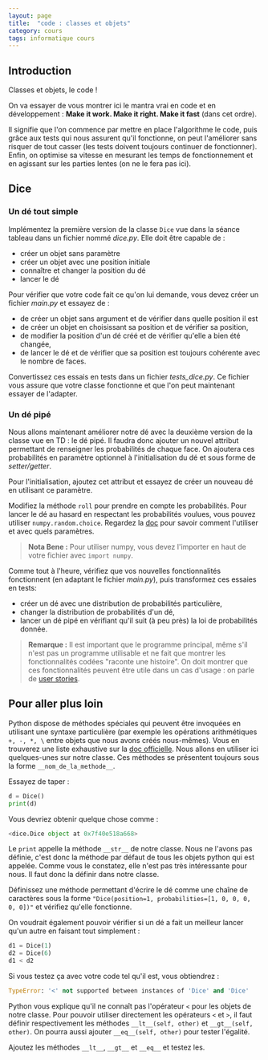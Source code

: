 ```yaml
---
layout: page
title:  "code : classes et objets"
category: cours
tags: informatique cours 
---
```


## Introduction

Classes et objets, le code !

On va essayer de vous montrer ici le mantra vrai en code et en développement : **Make it work. Make it right. Make it fast** (dans cet ordre).

Il signifie que l'on commence par mettre en place l'algorithme le code, puis grâce aux tests qui nous assurent qu'il fonctionne, on peut l'améliorer sans risquer de tout casser (les tests doivent toujours continuer de fonctionner). Enfin, on optimise sa vitesse en mesurant les temps de fonctionnement et en agissant sur les parties lentes (on ne le fera pas ici).

## Dice

### Un dé tout simple

Implémentez la première version de la classe `Dice` vue dans la séance tableau dans un fichier nommé *dice.py*. Elle doit être capable de :

* créer un objet sans paramètre
* créer un objet avec une position initiale
* connaître et changer la position du dé
* lancer le dé

Pour vérifier que votre code fait ce qu'on lui demande, vous devez créer un fichier *main.py* et essayez de :

* de créer un objet sans argument et de vérifier dans quelle position il est
* de créer un objet en choisissant sa position et de vérifier sa position,
* de modifier la position d'un dé créé et de vérifier qu'elle a bien été changée,
* de lancer le dé et de vérifier que sa position est toujours cohérente avec le nombre de faces.

Convertissez ces essais en tests dans un fichier *tests_dice.py*. Ce fichier vous assure que votre classe fonctionne et que l'on peut maintenant essayer de l'adapter.

### Un dé pipé

Nous allons maintenant améliorer notre dé avec la deuxième version de la classe vue en TD : le dé pipé. Il faudra donc ajouter un nouvel attribut permettant de renseigner les probabilités de chaque face. On ajoutera ces probabilités en paramètre optionnel à l'initialisation du dé et sous forme de *setter/getter*.

Pour l'initialisation, ajoutez cet attribut et essayez de créer un nouveau dé en utilisant ce paramètre.

Modifiez la méthode `roll` pour prendre en compte les probabilités. Pour lancer le dé au hasard en respectant les probabilités voulues, vous pouvez utiliser `numpy.random.choice`. Regardez la [doc](https://numpy.org/doc/stable/reference/random/generated/numpy.random.choice.html) pour savoir comment l'utiliser et avec quels paramètres.

> **Nota Bene :**
>Pour utiliser numpy, vous devez l'importer en haut de votre fichier avec `import numpy`.

Comme tout à l'heure, vérifiez que vos nouvelles fonctionnalités fonctionnent (en adaptant le fichier *main.py*), puis transformez ces essaies en tests:

* créer un dé avec une distribution de probabilités particulière,
* changer la distribution de probabilités d'un dé,
* lancer un dé pipé en vérifiant qu'il suit (à peu près) la loi de probabilités donnée.

> **Remarque :** Il est important que le programme principal, même s'il n'est pas un programme utilisable et ne fait que montrer les fonctionnalités codées "raconte une histoire". On doit montrer que ces fonctionnalités peuvent être utile dans un cas d'usage : on parle de [user stories](https://fr.wikipedia.org/wiki/R%C3%A9cit_utilisateur).

## Pour aller plus loin

Python dispose de méthodes spéciales qui peuvent être invoquées en utilisant une syntaxe particulière (par exemple les
opérations arithmétiques `+, -, *, \` entre objets que nous avons créés nous-mêmes). Vous en trouverez une liste
exhaustive sur la [doc officielle](https://docs.python.org/3/reference/datamodel.html#special-method-names). Nous allons
en utiliser ici quelques-unes sur notre classe. Ces méthodes se présentent toujours sous la forme `__nom_de_la_methode__`.

Essayez de taper :

```python
d = Dice()
print(d)
```

Vous devriez obtenir quelque chose comme :

```python
<dice.Dice object at 0x7f40e518a668>
```

Le `print` appelle la méthode `__str__` de notre classe. Nous ne l'avons pas définie, c'est donc la méthode par défaut de tous les objets python qui est appelée. Comme vous le constatez, elle n'est pas très intéressante pour nous. Il faut donc la définir dans notre classe.

Définissez une méthode permettant d'écrire le dé comme une chaîne de caractères sous la forme `"Dice(position=1,
probabilities=[1, 0, 0, 0, 0, 0])"` et vérifiez qu'elle fonctionne.

On voudrait également pouvoir vérifier si un dé a fait un meilleur lancer qu'un autre en faisant tout simplement :

```python
d1 = Dice(1)
d2 = Dice(6)
d1 < d2
```

Si vous testez ça avec votre code tel qu'il est, vous obtiendrez :

```python
TypeError: '<' not supported between instances of 'Dice' and 'Dice'
```

Python vous explique qu'il ne connaît pas l'opérateur `<` pour les objets de notre classe. Pour pouvoir utiliser
directement les opérateurs `<` et `>`, il faut définir respectivement les méthodes `__lt__(self, other)` et
`__gt__(self, other)`. On pourra aussi ajouter `__eq__(self, other)` pour tester l'égalité.

Ajoutez les méthodes `__lt__`, `__gt__` et `__eq__` et testez les.
